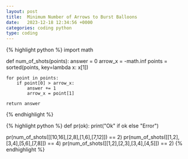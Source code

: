 ```yaml
---
layout: post
title:  Minimum Number of Arrows to Burst Balloons
date:   2023-12-18 12:34:56 +0000
categories: coding python
type: coding
---
```

{% highlight python %}
import math

def num_of_shots(points):
    answer = 0
    arrow_x = -math.inf
    points = sorted(points, key=lambda x: x[1])

    for point in points:
        if point[0] > arrow_x:
            answer += 1
            arrow_x = point[1]

    return answer
{% endhighlight %}

{% highlight python %}
def pr(ok): print("Ok" if ok else "Error")

pr(num_of_shots([[10,16],[2,8],[1,6],[7,12]]) == 2)
pr(num_of_shots([[1,2],[3,4],[5,6],[7,8]]) == 4)
pr(num_of_shots([[1,2],[2,3],[3,4],[4,5]]) == 2)
{% endhighlight %}